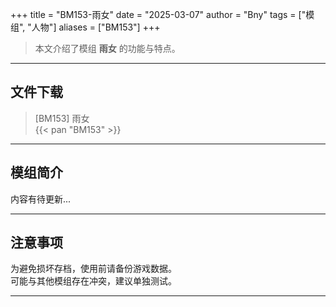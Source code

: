 +++
title = "BM153-雨女"
date = "2025-03-07"
author = "Bny"
tags = ["模组", "人物"]
aliases = ["BM153"]
+++

> 本文介绍了模组 **雨女** 的功能与特点。

---

## 文件下载

> [BM153] 雨女  
{{< pan "BM153" >}}  

---

## 模组简介

>  
内容有待更新...  

---

## 注意事项

>  
为避免损坏存档，使用前请备份游戏数据。  
可能与其他模组存在冲突，建议单独测试。  

---

